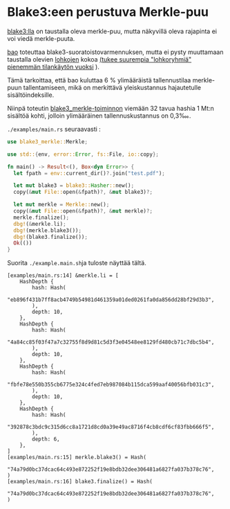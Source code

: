 # Blake3:een perustuva Merkle-puu

[blake3:lla](https://github.com/BLAKE3-team/BLAKE3) on taustalla oleva merkle-puu, mutta näkyvillä oleva rajapinta ei voi viedä merkle-puuta.

[bao](https://github.com/oconnor663/bao) toteuttaa blake3-suoratoistovarmennuksen, mutta ei pysty muuttamaan taustalla olevien [lohkojen](https://github.com/oconnor663/bao/issues/34) kokoa [(tukee suurempia "lohkoryhmiä" pienemmän tilankäytön vuoksi](https://github.com/oconnor663/bao/issues/34) ).

Tämä tarkoittaa, että bao kuluttaa 6 % ylimääräistä tallennustilaa merkle-puun tallentamiseen, mikä on merkittävä yleiskustannus hajautetulle sisältöindeksille.

Niinpä toteutin [blake3_merkle-toiminnon](https://github.com/rmw-lib/blake3_merkle) viemään 32 tavua hashia 1 Mt:n sisältöä kohti, jolloin ylimääräinen tallennuskustannus on 0,3‱.

`./examples/main.rs` seuraavasti :

```rust
use blake3_merkle::Merkle;

use std::{env, error::Error, fs::File, io::copy};

fn main() -> Result<(), Box<dyn Error>> {
  let fpath = env::current_dir()?.join("test.pdf");

  let mut blake3 = blake3::Hasher::new();
  copy(&mut File::open(&fpath)?, &mut blake3)?;

  let mut merkle = Merkle::new();
  copy(&mut File::open(&fpath)?, &mut merkle)?;
  merkle.finalize();
  dbg!(&merkle.li);
  dbg!(merkle.blake3());
  dbg!(blake3.finalize());
  Ok(())
}
```

Suorita `./example.main.sh`ja tuloste näyttää tältä.

```
[examples/main.rs:14] &merkle.li = [
    HashDepth {
        hash: Hash(
            "eb896f431b7ff8acb4749b54981d461359a01ded0261fa0da856dd28bf29d3b3",
        ),
        depth: 10,
    },
    HashDepth {
        hash: Hash(
            "4a84cc85f03f47a7c32755f8d9d81c5d3f3e04548ee8129fd480cb71c7dbc5b4",
        ),
        depth: 10,
    },
    HashDepth {
        hash: Hash(
            "fbfe78e550b355cb6775e324c4fed7eb987084b115dca599aaf40056bfb031c3",
        ),
        depth: 10,
    },
    HashDepth {
        hash: Hash(
            "392878c3bdc9c315d6cc8a1721d8cd0a39e49ac8716f4cb8cdf6cf83fbb666f5",
        ),
        depth: 6,
    },
]
[examples/main.rs:15] merkle.blake3() = Hash(
    "74a79d0bc37dcac64c493e872252f19e8bdb32dee306481a6827fa037b378c76",
)
[examples/main.rs:16] blake3.finalize() = Hash(
    "74a79d0bc37dcac64c493e872252f19e8bdb32dee306481a6827fa037b378c76",
)
```